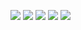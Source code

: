 ![](http://github-profile-summary-cards.vercel.app/api/cards/profile-details?username=surchandram&theme=transparent)
![](http://github-profile-summary-cards.vercel.app/api/cards/repos-per-language?username=vn7n24fzkq&theme=transparent)
![](http://github-profile-summary-cards.vercel.app/api/cards/most-commit-language?username=vn7n24fzkq&theme=transparent)
![](http://github-profile-summary-cards.vercel.app/api/cards/stats?username=vn7n24fzkq&theme=transparent)
![](http://github-profile-summary-cards.vercel.app/api/cards/productive-time?username=surchandram&theme=transparent&utcOffset=8)


